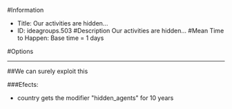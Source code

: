 #Information
 - Title: Our activities are hidden...
 - ID: ideagroups.503
#Description
Our activities are hidden...
#Mean Time to Happen:
Base time = 1 days

#Options

___
##We can surely exploit this

###Efects:<ul><li>country gets the modifier "hidden_agents" for 10 years</li></ul>

